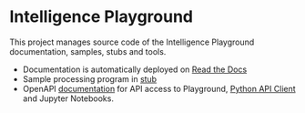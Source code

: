 # Intelligence Playground

This project manages source code of the Intelligence Playground documentation, samples, stubs and tools.

* Documentation is automatically deployed on [Read the Docs](http://playground-docs.readthedocs.io/)
* Sample processing program in [stub](http://github.com/airbusgeo/playground-docs/tree/master/stub)
* OpenAPI [documentation](https://airbusgeo.github.io/geoapi-viewer/?url=https://raw.githubusercontent.com/airbusgeo/playground-docs/master/api/playground_geo_processes_manager_api.yaml) for API access to Playground, [Python API Client](https://playground-docs.readthedocs.io/en/latest/playground/notebooks/) and Jupyter Notebooks.
